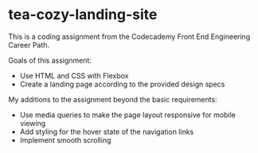 # tea-cozy-landing-site

This is a coding assignment from the Codecademy Front End Engineering Career Path.

Goals of this assignment:
- Use HTML and CSS with Flexbox
- Create a landing page according to the provided design specs

My additions to the assignment beyond the basic requirements:
- Use media queries to make the page layout responsive for mobile viewing
- Add styling for the hover state of the navigation links
- Implement smooth scrolling 

